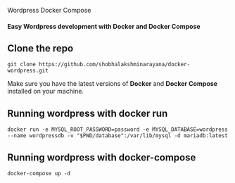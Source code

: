 Wordpress Docker Compose

#### Easy Wordpress development with Docker and Docker Compose

## Clone the repo

```
git clone https://github.com/shobhalakshminarayana/docker-wordpress.git
```

Make sure you have the latest versions of **Docker** and **Docker Compose** installed on your machine.

## Running wordpress with docker run

`docker run -e MYSQL_ROOT_PASSWORD=password -e MYSQL_DATABASE=wordpress --name wordpressdb -v "$PWD/database":/var/lib/mysql -d mariadb:latest`

## Running wordpress with docker-compose

`docker-compose up -d`